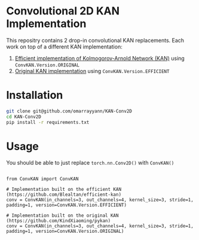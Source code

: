 # Convolutional 2D KAN Implementation

This repositry contains 2 drop-in convolutional KAN replacements. Each work on top of a different KAN implementation:

1. [Efficient implementation of Kolmogorov-Arnold Network (KAN)](https://github.com/Blealtan/efficient-kan) using ```ConvKAN.Version.ORIGINAL```
2. [Original KAN implementation](https://github.com/KindXiaoming/pykan) using ```ConvKAN.Version.EFFICIENT```

# Installation
```bash
git clone git@github.com/omarrayyann/KAN-Conv2D
cd KAN-Conv2D
pip install -r requirements.txt
```

# Usage

You should be able to just replace ```torch.nn.Conv2D()``` with ```ConvKAN()```

```python3

from ConvKAN import ConvKAN

# Implementation built on the efficient KAN (https://github.com/Blealtan/efficient-kan)
conv = ConvKAN(in_channels=3, out_channels=4, kernel_size=3, stride=1, padding=1, version=ConvKAN.Version.EFFICIENT)

# Implementation built on the original KAN (https://github.com/KindXiaoming/pykan)
conv = ConvKAN(in_channels=3, out_channels=4, kernel_size=3, stride=1, padding=1, version=ConvKAN.Version.ORIGINAL)

```
